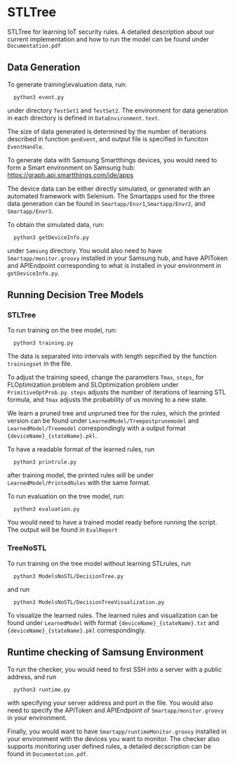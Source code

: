 # STLTree
STLTree for learning IoT security rules. A detailed description about our current implementation and how
to run the model can be found under `Documentation.pdf`

## Data Generation
To generate training\evaluation data, run:
```
  python3 event.py
```
under directory `TestSet1` and `TestSet2`. The environment for data generation in each directory is defined in `DataEnvironment.text`.

The size of data generated is determined by the number of iterations described in function `genEvent`, and output file is specified in funciton `EventHandle`.

To generate data with Samsung Smartthings devices, you would need to
form a Smart environment on Samsung hub: https://graph.api.smartthings.com/ide/apps

The device data can be either directly simulated, or generated with an automated framework with Selenium. The Smartapps used for the three data generation can be found in `Smartapp/Envr1`,`Smartapp/Envr2`, and `Smartapp/Envr3`.

To obtain the simulated data, run:
```
  python3 getDeviceInfo.py
```
under `Samsung` directory. You would also need to have `Smartapp/monitor.groovy` installed in your Samsung hub, and have APIToken
and APIEndpoint corresponding to what is installed in your environment in `getDeviceInfo.py`.

## Running Decision Tree Models

### STLTree
To run training on the tree model, run:
```
  python3 training.py
```
The data is separated into intervals with length sepcified by the function `trainingset` in the file.

To adjust the training speed, change the parameters `Tmax`, `steps`, for FLOptimization problem and 
SLOptimization problem under `PrimitiveOptProb.py`. `steps` adjusts the number of iterations of learning 
STL formula, and `Tmax` adjusts the probability of us moving to a new state.

We learn a pruned tree and unpruned tree for the rules, which the printed version can be found under 
`LearnedModel/Treepostprunemodel` and `LearnedModel/Treemodel` correspondingly with a output format 
`{deviceName}_{stateName}.pkl`.

To have a readable format of the learned rules, run 
```
  python3 printrule.py 
``` 
after training model, the printed rules will be under `LearnedModel/PrintedRules` with the same format.

To run evaluation on the tree model, run:
```
  python3 evaluation.py
```
You would need to have a trained model ready before running the script. The output will be found in `EvalReport`

### TreeNoSTL
To run training on the tree model without learning STLrules, run
```
  python3 ModelsNoSTL/DecisionTree.py
```
and run
```
  python3 ModelsNoSTL/DecisionTreeVisualization.py

```
To visualize the learned rules. The learned rules and visualization can be found under `LearnedModel`
with format `{deviceName}_{stateName}.txt` and `{deviceName}_{stateName}.pkl` correspondingly.

## Runtime checking of Samsung Environment
To run the checker, you would need to first SSH into a server with a public address, and run
```
  python3 runtime.py
```
with specifying your server address and port in the file. You would also need to specify the APIToken
and APIEndpoint of `Smartapp/monitor.groovy` in your environment.

Finally, you would want to have `Smartapp/runtimeMonitor.groovy` installed in your environment with the
devices you want to monitor. The checker also supports monitoring user defined rules, a detailed 
decscription can be found in `Documentation.pdf`.
